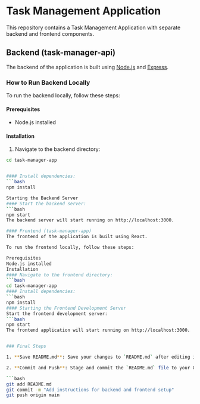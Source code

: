 # Task Management Application

This repository contains a Task Management Application with separate backend and frontend components.

## Backend (task-manager-api)

The backend of the application is built using [Node.js](https://nodejs.org/) and [Express](https://expressjs.com/).

### How to Run Backend Locally

To run the backend locally, follow these steps:

#### Prerequisites
- Node.js installed

#### Installation
1. Navigate to the backend directory:
```bash
cd task-manager-app


#### Install dependencies:
```bash
npm install

Starting the Backend Server
#### Start the backend server:
```bash
npm start
The backend server will start running on http://localhost:3000.

#### Frontend (task-manager-app)
The frontend of the application is built using React.

To run the frontend locally, follow these steps:

Prerequisites
Node.js installed
Installation
#### Navigate to the frontend directory:
```bash
cd task-manager-app
#### Install dependencies:
```bash
npm install
#### Starting the Frontend Development Server
Start the frontend development server:
```bash
npm start
The frontend application will start running on http://localhost:3000.


### Final Steps

1. **Save README.md**: Save your changes to `README.md` after editing it.

2. **Commit and Push**: Stage and commit the `README.md` file to your Git repository, and then push it to the remote repository.

```bash
git add README.md
git commit -m "Add instructions for backend and frontend setup"
git push origin main
